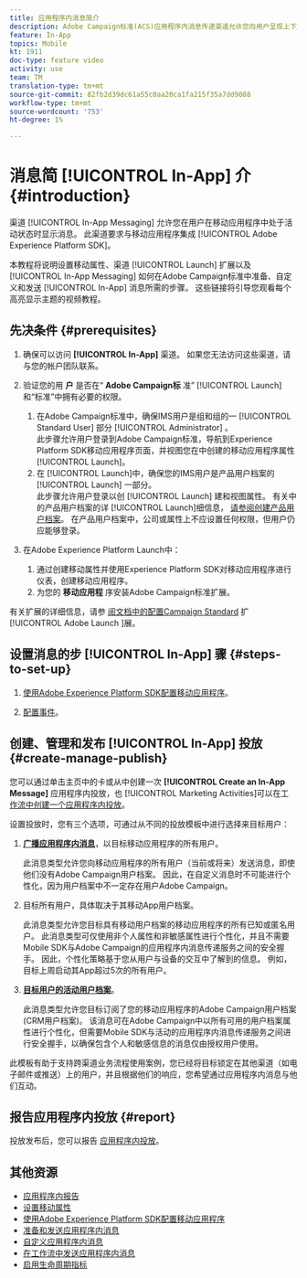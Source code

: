 ```yaml
---
title: 应用程序内消息简介
description: Adobe Campaign标准(ACS)应用程序内消息传递渠道允许您向用户呈现上下文相关的应用程序内消息，以响应客户在移动应用程序中的实时行为。
feature: In-App
topics: Mobile
kt: 1911
doc-type: feature video
activity: use
team: TM
translation-type: tm+mt
source-git-commit: 82fb2d39dc61a55c0aa20ca1fa215f35a7dd9088
workflow-type: tm+mt
source-wordcount: '753'
ht-degree: 1%

---
```



# 消息简 [!UICONTROL In-App] 介 {#introduction}

渠道 [!UICONTROL In-App Messaging] 允许您在用户在移动应用程序中处于活动状态时显示消息。 此渠道要求与移动应用程序集成 [!UICONTROL Adobe Experience Platform SDK]。

本教程将说明设置移动属性、渠道 [!UICONTROL Launch] 扩展以及 [!UICONTROL In-App Messaging] 如何在Adobe Campaign标准中准备、自定义和发送 [!UICONTROL In-App] 消息所需的步骤。 这些链接将引导您观看每个高亮显示主题的视频教程。

## 先决条件 {#prerequisites}

1. 确保可以访问 **[!UICONTROL In-App]** 渠道。 如果您无法访问这些渠道，请与您的帐户团队联系。
1. 验证您的用 **户** 是否在“ **Adobe Campaign标** 准” [!UICONTROL Launch]和“标准”中拥有必要的权限。

   1. 在Adobe Campaign标准中，确保IMS用户是组和组的一 [!UICONTROL Standard User] 部分 [!UICONTROL Administrator] 。\
      此步骤允许用户登录到Adobe Campaign标准，导航到Experience Platform SDK移动应用程序页面，并视图您在中创建的移动应用程序属性 [!UICONTROL Launch]。
   1. 在 [!UICONTROL Launch]中，确保您的IMS用户是产品用户档案的 [!UICONTROL Launch] 一部分。\
      此步骤允许用户登录以创 [!UICONTROL Launch] 建和视图属性。 有关中的产品用户档案的详 [!UICONTROL Launch]细信息， [请参阅创建产品用户档案](https://docs.adobelaunch.com/launch-reference/administration/user-permissions#3-create-your-product-profile)。 在产品用户档案中，公司或属性上不应设置任何权限，但用户仍应能够登录。

1. 在Adobe Experience Platform Launch中：

   1. 通过创建移动属性并使用Experience Platform SDK对移动应用程序进行仪表，创建移动应用程序。
   1. 为您的 **移动应用程** 序安装Adobe Campaign标准扩展。

有关扩展的详细信息，请参 [阅文档中的配置Campaign Standard](https://aep-sdks.gitbook.io/docs/using-mobile-extensions/adobe-campaign-standard) 扩 [!UICONTROL Adobe Launch ]展。

## 设置消息的步 [!UICONTROL In-App] 骤 {#steps-to-set-up}

1. [使用Adobe Experience Platform SDK配置移动应用程序](/help/communication-channels/mobile/configure-mobile-apps-using-aep-sdk.md)。

1. [配置事件](/help/communication-channels/mobile/in-app/configure-events.md)。

## 创建、管理和发布 [!UICONTROL In-App] 投放 {#create-manage-publish}

您可以通过单击主页中的卡或从中创建一次 **[!UICONTROL Create an In-App Message]** 应用程序内投放，也 [!UICONTROL Marketing Activities]可以在工 [作流中创建一个应用程序内投放](/help/communication-channels/mobile/in-app/in-app-activity.md)。

设置投放时，您有三个选项，可通过从不同的投放模板中进行选择来目标用户：

1. [**广播应用程序内消息&#x200B;**](/help/communication-channels/mobile/in-app/broadcast-in-app-message.md)，以目标移动应用程序的所有用户。

   此消息类型允许您向移动应用程序的所有用户（当前或将来）发送消息，即使他们没有Adobe Campaign用户档案。 因此，在自定义消息时不可能进行个性化，因为用户档案中不一定存在用户Adobe Campaign。

1. 目标所有用户，具体取决于其移动App用户档案。

   此消息类型允许您目标具有移动用户档案的移动应用程序的所有已知或匿名用户。 此消息类型可仅使用非个人属性和非敏感属性进行个性化，并且不需要Mobile SDK与Adobe Campaign的应用程序内消息传递服务之间的安全握手。 因此，个性化策略基于您从用户与设备的交互中了解到的信息。 例如，目标上周启动其App超过5次的所有用户。

1. [**目标用户的活动用户档案&#x200B;**](/help/communication-channels/mobile/in-app/target-users-based-on-campaign-profile.md)。

   此消息类型允许您目标订阅了您的移动应用程序的Adobe Campaign用户档案(CRM用户档案)。 该消息可在Adobe Campaign中以所有可用的用户档案属性进行个性化，但需要Mobile SDK与活动的应用程序内消息传递服务之间进行安全握手，以确保包含个人和敏感信息的消息仅由授权用户使用。

此模板有助于支持跨渠道业务流程使用案例，您已经将目标锁定在其他渠道（如电子邮件或推送）上的用户，并且根据他们的响应，您希望通过应用程序内消息与他们互动。

## 报告应用程序内投放 {#report}

投放发布后，您可以报告 [应用程序内投放](/help/communication-channels/mobile/in-app/in-app-reporting.md)。

## 其他资源

* [应用程序内报告](https://docs.adobe.com/content/help/en/campaign-standard/using/reporting/list-of-reports/in-app-report.html)
* [设置移动属性](https://aep-sdks.gitbook.io/docs/getting-started/create-a-mobile-property)
* [使用Adobe Experience Platform SDK配置移动应用程序](https://helpx.adobe.com/campaign/kb/configuring-app-sdk.html)
* [准备和发送应用程序内消息](https://docs.adobe.com/content/help/en/campaign-standard/using/communication-channels/in-app-messaging/preparing-and-sending-an-in-app-message.html)
* [自定义应用程序内消息](https://docs.adobe.com/content/help/en/campaign-standard/using/communication-channels/in-app-messaging/customizing-an-in-app-message.html)
* [在工作流中发送应用程序内消息](https://docs.adobe.com/content/help/en/campaign-standard/using/managing-processes-and-data/channel-activities/in-app-delivery.html)
* [启用生命周期指标](https://aep-sdks.gitbook.io/docs/getting-started/initialize-the-sdk#enable-lifecycle-metrics)
